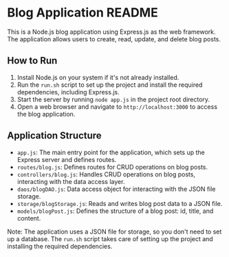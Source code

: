 Blog Application README
=======================

This is a Node.js blog application using Express.js as the web framework. The application allows users to create, read, update, and delete blog posts.

How to Run
-----------

1. Install Node.js on your system if it's not already installed.
2. Run the `run.sh` script to set up the project and install the required dependencies, including Express.js.
3. Start the server by running `node app.js` in the project root directory.
4. Open a web browser and navigate to `http://localhost:3000` to access the blog application.

Application Structure
-------------------

* `app.js`: The main entry point for the application, which sets up the Express server and defines routes.
* `routes/blog.js`: Defines routes for CRUD operations on blog posts.
* `controllers/blog.js`: Handles CRUD operations on blog posts, interacting with the data access layer.
* `daos/blogDAO.js`: Data access object for interacting with the JSON file storage.
* `storage/blogStorage.js`: Reads and writes blog post data to a JSON file.
* `models/blogPost.js`: Defines the structure of a blog post: id, title, and content.

Note: The application uses a JSON file for storage, so you don't need to set up a database. The `run.sh` script takes care of setting up the project and installing the required dependencies.